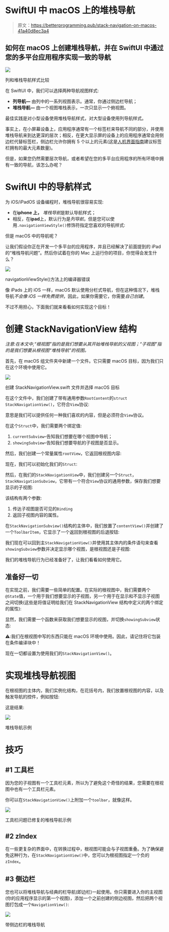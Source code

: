 # SwiftUI 中 macOS 上的堆栈导航

> 原文：<https://betterprogramming.pub/stack-navigation-on-macos-41a40d8ec3a4>

## 如何在 macOS 上创建堆栈导航，并在 SwiftUI 中通过您的多平台应用程序实现一致的导航

![](img/66cb91cf9548f5f61cb75b92cca719fa.png)

列和堆栈导航样式比较

在 SwiftUI 中，我们可以选择两种导航视图样式:

*   **列导航—** 由列中的一系列视图表示。通常，你通过侧边栏导航；
*   **堆栈导航—** 由一个视图堆栈表示，一次只显示一个俯视图。

最佳实践是对小型设备使用堆栈导航样式，对大型设备使用列导航样式。

事实上，在小屏幕设备上，应用程序通常有一个标签栏来导航不同的部分，并使用堆栈导航来到达更深的层次；相反，在更大显示屏的设备上的应用程序通常会用侧边栏代替标签栏，侧边栏允许你拥有 5 个以上的元素(这是[人机界面指南](https://developer.apple.com/design/human-interface-guidelines/ios/bars/tab-bars/)建议标签栏拥有的最大元素数量)。

但是，如果您仍然需要层次导航，或者希望在您的多平台应用程序的所有环境中拥有一致的导航，该怎么办呢？

# SwiftUI 中的导航样式

为 iOS/iPadOS 设备编程时，堆栈导航很容易实现:

*   在**iphone 上，** *堆栈导航*是默认导航样式；
*   相反，在**ipad**上，默认行为是*列导航*，但是您可以使用`.navigationViewStyle()`修饰符指定您喜欢的导航样式:

但是 macOS 中的导航呢？

让我们假设你正在开发一个多平台的应用程序，并且已经解决了前面提到的 iPad 的“堆栈导航问题”。然后你试着在你的 Mac 上运行你的项目，你觉得会发生什么？

![](img/e6ee30cb685c202731c618bbfcab08d8.png)

navigationViewStyle()方法上的编译器错误

像 iPads 上的 iOS 一样，macOS 默认使用分栏式导航，但在这种情况下，堆栈导航*不会像 iOS 一样免费提供*，因此，如果你需要它，你需要*自己创建*。

不过不用担心，下面我们就来看看如何实现这个目标！

# 创建 StackNavigationView 结构

*注意:在本文中,“根视图”指的是我们想要从其开始堆栈导航的父视图；“子视图”指的是我们想要从根视图“堆栈导航”的视图。*

首先，在 macOS 组文件夹中新建一个文件。它只需要 macOS 目标，因为我们只在这个环境中使用它。

![](img/75a94669ce3a3d3879073030b1524d56.png)

创建 StackNavigationView.swift 文件并选择 macOS 目标

在这个文件中，我们创建了带有通用参数`RootContent`的`struct StackNavigationView()`，它符合`View`协议:

意思是我们可以提供任何一种我们喜欢的内容，但是必须符合`View`协议。

在这个`Struct`中，我们需要两个绑定值:

1.  `currentSubview`–告知我们想要在哪个视图中导航；
2.  `showingSubview`–告知我们想要导航的子视图是否显示。

然后，我们创建一个常量属性`rootView`，它返回根视图内容:

现在，我们可以初始化我们的`Struct`:

然后，在我们的`StackNavigationView`中，我们创建另一个`Struct`，`StackNavigationSubview`，它带有一个符合`View`协议的通用参数，保存我们想要显示的子视图:

该结构有两个参数:

1.  传达子视图是否可见的`Binding`
2.  返回子视图内容的属性。

在`StackNavigationSubview()`结构的主体中，我们放置了`contentView()`并创建了一个`ToolbarItem`，它显示了一个返回到根视图的后退按钮:

我们现在可以回到主`StackNavigationView()`并使用其主体内的条件语句来查看`showingSubview`参数并决定显示哪个视图，是根视图还是子视图:

我们的堆栈导航行为已经准备好了，让我们看看如何使用它。

## 准备好一切

在实现之前，我们需要一些简单的配置。在实际的根视图中，我们需要两个`@State`值，一个用于我们想要显示的子视图，另一个用于在显示和不显示子视图之间切换(这些是将值证明给我们在 StackNavigationView 结构中定义的两个绑定的属性):

显然，我们需要一个函数来获取我们想要显示的视图，并切换`showingSubview`状态:

⚠️:我们在根视图中写的东西只能在 macOS 环境中使用。因此，请记住将它包装在条件编译块中！

现在一切都设置为使用我们的`StackNavigationView()`。

# 实现堆栈导航视图

在根视图的主体内，我们实例化结构，在花括号内，我们放置根视图的内容，以及触发导航的控件，例如按钮:

这是结果:

![](img/28d7188d0f1d8addd80383b09101a016.png)

堆栈导航示例

# 技巧

## **#1 工具栏**

因为您的子视图有一个工具栏元素，所以为了避免这个奇怪的结果，您需要在根视图中也有一个工具栏元素。

你可以在`StackNavigationView()`上附加一个`toolbar`，就像这样。

![](img/6eec3ac145643153311ef1d0ff86677b.png)

工具栏问题已修复的堆栈导航示例

## **#2 zIndex**

在一些更复杂的界面中，在转换过程中，根视图可能会与子视图重叠。为了确保避免这种行为，在`StackNavigationView()`中，您可以为根视图指定一个负的`zIndex`。

## **#3 侧边栏**

您也可以将堆栈导航与经典的栏导航(即边栏)一起使用。你只需要进入你的主视图(你的应用程序显示的第一个视图)，添加一个之前创建的侧边视图，然后把两个视图打包成一个`NavigationView()`:

![](img/ad70effd13ec9c2c5ddcab89557dcb02.png)

带侧边栏的堆栈导航
